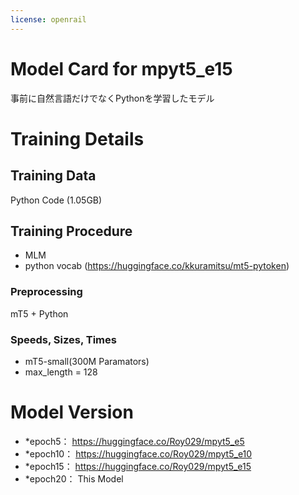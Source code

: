 ```yaml
---
license: openrail
---
```

# Model Card for mpyt5_e15

<!-- Provide a quick summary of what the model is/does. [Optional] -->
事前に自然言語だけでなくPythonを学習したモデル

# Training Details

## Training Data

<!-- This should link to a Data Card, perhaps with a short stub of information on what the training data is all about as well as documentation related to data pre-processing or additional filtering. -->

Python Code (1.05GB)


## Training Procedure

<!-- This relates heavily to the Technical Specifications. Content here should link to that section when it is relevant to the training procedure. -->

- MLM
- python vocab (https://huggingface.co/kkuramitsu/mt5-pytoken)

### Preprocessing

mT5 + Python

### Speeds, Sizes, Times

<!-- This section provides information about throughput, start/end time, checkpoint size if relevant, etc. -->

- mT5-small(300M Paramators)
- max_length = 128

# Model Version

- *epoch5： https://huggingface.co/Roy029/mpyt5_e5
- *epoch10： https://huggingface.co/Roy029/mpyt5_e10
- *epoch15： https://huggingface.co/Roy029/mpyt5_e15
- *epoch20： This Model